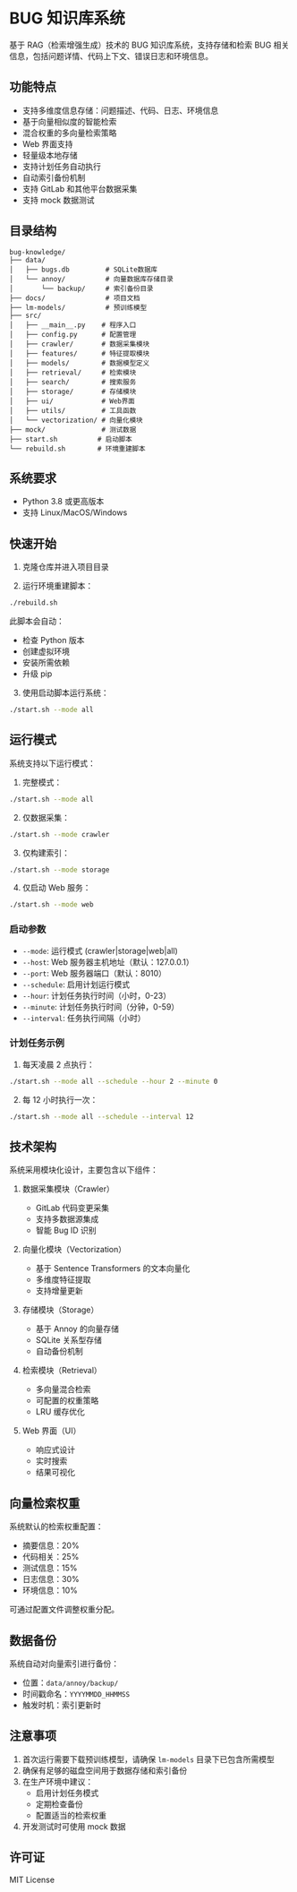 # BUG 知识库系统

基于 RAG（检索增强生成）技术的 BUG 知识库系统，支持存储和检索 BUG 相关信息，包括问题详情、代码上下文、错误日志和环境信息。

## 功能特点

- 支持多维度信息存储：问题描述、代码、日志、环境信息
- 基于向量相似度的智能检索
- 混合权重的多向量检索策略
- Web 界面支持
- 轻量级本地存储
- 支持计划任务自动执行
- 自动索引备份机制
- 支持 GitLab 和其他平台数据采集
- 支持 mock 数据测试

## 目录结构

```
bug-knowledge/
├── data/
│   ├── bugs.db         # SQLite数据库
│   └── annoy/          # 向量数据库存储目录
│       └── backup/     # 索引备份目录
├── docs/               # 项目文档
├── lm-models/          # 预训练模型
├── src/
│   ├── __main__.py    # 程序入口
│   ├── config.py      # 配置管理
│   ├── crawler/       # 数据采集模块
│   ├── features/      # 特征提取模块
│   ├── models/        # 数据模型定义
│   ├── retrieval/     # 检索模块
│   ├── search/        # 搜索服务
│   ├── storage/       # 存储模块
│   ├── ui/            # Web界面
│   ├── utils/         # 工具函数
│   └── vectorization/ # 向量化模块
├── mock/              # 测试数据
├── start.sh          # 启动脚本
└── rebuild.sh        # 环境重建脚本
```

## 系统要求

- Python 3.8 或更高版本
- 支持 Linux/MacOS/Windows

## 快速开始

1. 克隆仓库并进入项目目录

2. 运行环境重建脚本：

```bash
./rebuild.sh
```

此脚本会自动：

- 检查 Python 版本
- 创建虚拟环境
- 安装所需依赖
- 升级 pip

3. 使用启动脚本运行系统：

```bash
./start.sh --mode all
```

## 运行模式

系统支持以下运行模式：

1. 完整模式：

```bash
./start.sh --mode all
```

2. 仅数据采集：

```bash
./start.sh --mode crawler
```

3. 仅构建索引：

```bash
./start.sh --mode storage
```

4. 仅启动 Web 服务：

```bash
./start.sh --mode web
```

### 启动参数

- `--mode`: 运行模式 (crawler|storage|web|all)
- `--host`: Web 服务器主机地址（默认：127.0.0.1）
- `--port`: Web 服务器端口（默认：8010）
- `--schedule`: 启用计划运行模式
- `--hour`: 计划任务执行时间（小时，0-23）
- `--minute`: 计划任务执行时间（分钟，0-59）
- `--interval`: 任务执行间隔（小时）

### 计划任务示例

1. 每天凌晨 2 点执行：

```bash
./start.sh --mode all --schedule --hour 2 --minute 0
```

2. 每 12 小时执行一次：

```bash
./start.sh --mode all --schedule --interval 12
```

## 技术架构

系统采用模块化设计，主要包含以下组件：

1. 数据采集模块（Crawler）

   - GitLab 代码变更采集
   - 支持多数据源集成
   - 智能 Bug ID 识别

2. 向量化模块（Vectorization）

   - 基于 Sentence Transformers 的文本向量化
   - 多维度特征提取
   - 支持增量更新

3. 存储模块（Storage）

   - 基于 Annoy 的向量存储
   - SQLite 关系型存储
   - 自动备份机制

4. 检索模块（Retrieval）

   - 多向量混合检索
   - 可配置的权重策略
   - LRU 缓存优化

5. Web 界面（UI）
   - 响应式设计
   - 实时搜索
   - 结果可视化

## 向量检索权重

系统默认的检索权重配置：

- 摘要信息：20%
- 代码相关：25%
- 测试信息：15%
- 日志信息：30%
- 环境信息：10%

可通过配置文件调整权重分配。

## 数据备份

系统自动对向量索引进行备份：

- 位置：`data/annoy/backup/`
- 时间戳命名：`YYYYMMDD_HHMMSS`
- 触发时机：索引更新时

## 注意事项

1. 首次运行需要下载预训练模型，请确保 `lm-models` 目录下已包含所需模型
2. 确保有足够的磁盘空间用于数据存储和索引备份
3. 在生产环境中建议：
   - 启用计划任务模式
   - 定期检查备份
   - 配置适当的检索权重
4. 开发测试时可使用 mock 数据

## 许可证

MIT License
